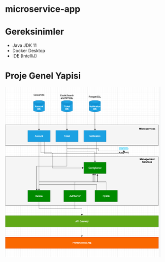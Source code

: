 # microservice-app

# Gereksinimler
* Java JDK 11
* Docker Desktop
* IDE (IntelliJ)


# Proje Genel Yapisi
![](https://github.com/alicanhatun/microservice-app/blob/master/docs/arch.png)
